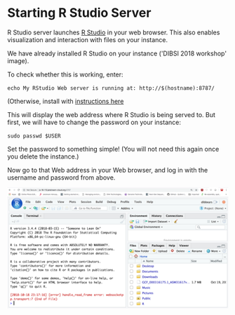 # Starting R Studio Server

R Studio server launches [R Studio](https://www.rstudio.com/) in your web browser. This also enables visualization and interaction with files on your instance.

We have already installed R Studio on your instance ('DIBSI 2018 workshop' image).

To check whether this is working, enter:
```
echo My RStudio Web server is running at: http://$(hostname):8787/
```
(Otherwise, install with [instructions here](https://angus.readthedocs.io/en/2018/jetstream-bioconda-config.html.)

This will display the web address where R Studio is being served to. But first, we will have to change the password on your instance:

```
sudo passwd $USER
```
Set the password to something simple! (You will not need this again once you delete the instance.)

Now go to that Web address in your Web browser, and log in with the username and password from above.

![](jetstream/images/RStudioserver.png)




